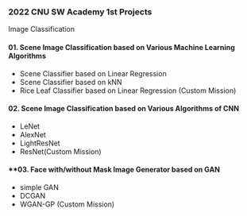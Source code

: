 ### **2022 CNU SW Academy 1st Projects** 
Image Classification

#### **01. Scene Image Classification based on Various Machine Learning Algorithms**
- Scene Classifier based on Linear Regression
- Scene Classifier based on kNN
- Rice Leaf Classifier based on Linear Regression (Custom Mission) 

#### **02. Scene Image Classification based on Various Algorithms of CNN**
- LeNet
- AlexNet
- LightResNet
- ResNet(Custom Mission) 

#### **03. Face with/without Mask Image Generator based on GAN
- simple GAN
- DCGAN
- WGAN-GP (Custom Mission) 
